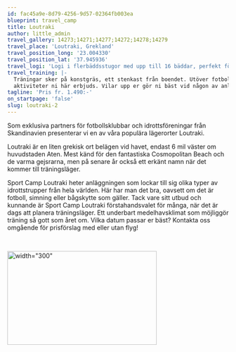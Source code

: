 ```yaml
---
id: fac45a9e-8d79-4256-9d57-02364fb003ea
blueprint: travel_camp
title: Loutraki
author: little_admin
travel_gallery: 14273;14271;14277;14272;14278;14279
travel_place: 'Loutraki, Grekland'
travel_position_long: '23.004330'
travel_position_lat: '37.945936'
travel_logi: 'Logi i flerbäddsstugor med upp till 16 bäddar, perfekt för ungdomslag! Dubbel och trebäddsrum sker mot tillägg. Samtliga stugor och rum är utrustade med egen dusch och WC. Måltider serveras som buffé. Restaurang, café, mötes- och massagerum finns att nyttja på anläggningen.'
travel_training: |-
  Träningar sker på konstgräs, ett stenkast från boendet. Utöver fotbollsträning finns möjlighet att testa på volleyboll, basket, klättervägg, tennis, squash, paintball, pilbåge, mountainbike för att nämna några av de
  aktiviteter ni här erbjuds. Vilar upp er gör ni bäst vid någon av anläggningens pooler.
tagline: 'Pris fr. 1.490:-'
on_startpage: 'false'
slug: loutraki-2
---
```

<p>Som exklusiva partners för fotbollsklubbar och idrottsföreningar från Skandinavien presenterar vi en av våra populära lägerorter Loutraki.</p>
<p>Loutraki är en liten grekisk ort belägen vid havet, endast 6 mil väster om huvudstaden Aten. Mest känd för den fantastiska Cosmopolitan Beach och de varma gejsrarna, men på senare år också ett erkänt namn när det kommer till träningsläger.</p>
<p>Sport Camp Loutraki heter anläggningen som lockar till sig olika typer av idrottstrupper från hela världen. Här har man det bra, oavsett om det är fotboll, simning eller bågskytte som gäller. Tack vare sitt utbud och kunnande är Sport Camp Loutraki förstahandsvalet för många, när det är dags att planera träningsläger. Ett underbart medelhavsklimat som möjliggör träning så gott som året om. Vilka datum passar er bäst? Kontakta oss omgående för prisförslag med eller utan flyg!</p>
<p>&nbsp;</p>
<p><img class="aligncenter wp-image-10668 size-full" src="http://se.olkasportresor.com/wp-content/uploads/sites/2/2017/09/Loutraki-sportcamp-logo-e1530703249628.png" alt="width=&quot;300&quot;" width="340" height="213" /></p>
